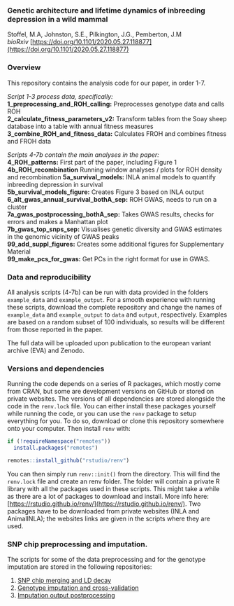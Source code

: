 ### Genetic architecture and lifetime dynamics of inbreeding depression in a wild mammal
Stoffel, M.A, Johnston, S.E., Pilkington, J.G., Pemberton, J.M  
*bioRxiv* [https://doi.org/10.1101/2020.05.27.118877](https://doi.org/10.1101/2020.05.27.118877)  

### Overview   
This repository contains the analysis code for our paper, in order 1-7.  

*Script 1-3 process data, specifically:*  
**1_preprocessing_and_ROH_calling:** Preprocesses genotype data and calls ROH  
**2_calculate_fitness_parameters_v2:** Transform tables from the Soay sheep database into a table with annual fitness measures  
**3_combine_ROH_and_fitness_data:** Calculates FROH and combines fitness and FROH data

*Scripts 4-7b contain the main analyses in the paper:*  
**4_ROH_patterns:** First part of the paper, including Figure 1  
**4b_ROH_recombination** Running window analyses / plots for ROH density and recombination
**5a_survival_models:** INLA animal models to quantify inbreeding depression in survival  
**5b_survival_models_figure:** Creates Figure 3 based on INLA output  
**6_alt_gwas_annual_survival_bothA_sep:** ROH GWAS, needs to run on a cluster  
**7a_gwas_postprocessing_bothA_sep:** Takes GWAS results, checks for errors and makes a Manhattan plot    
**7b_gwas_top_snps_sep:** Visualises genetic diversity and GWAS estimates in the genomic vicinity of GWAS peaks  
**99_add_suppl_figures:** Creates some additional figures for Supplementary Material  
**99_make_pcs_for_gwas:** Get PCs in the right format for use in GWAS.  

### Data and reproducibility
All analysis scripts (4-7b) can be run with data provided in the folders `example_data` and `example_output`. For a smooth experience with running these scripts, download the complete repository and change the names of `example_data` and `example_output` to `data` and `output`, respectively. Examples are based on a random subset of 100 individuals, so results will be different from those reported in the paper.

The full data will be uploaded upon publication to the european variant archive (EVA)
and Zenodo.

### Versions and dependencies
Running the code depends on a series of R packages, which mostly come from CRAN, but some are development versions on GitHub or stored on private websites. The versions of all dependencies are stored alongside the code in the `renv.lock` file. You can either install these packages yourself while running the code, or you can use the `renv` package to setup everything for you. To do so, download or clone this repository somewhere onto your computer. Then install `renv` with:

```r
if (!requireNamespace("remotes"))
  install.packages("remotes")

remotes::install_github("rstudio/renv")
```

You can then simply run `renv::init()` from the directory. This will find the `renv.lock` file and create an renv folder. The folder will contain a private R library with all the packages used in these scripts. This might take a while as there are a lot of packages to download and install. More info here: [https://rstudio.github.io/renv/](https://rstudio.github.io/renv/). Two packages have to be downloaded from private websites (INLA and AnimalINLA); the websites links are given in the scripts where they are used. 


### SNP chip preprocessing and imputation.
The scripts for some of the data preprocessing and for the genotype imputation are stored in the following repositories:
1) [SNP chip merging and LD decay](https://github.com/mastoffel/sheep)
2) [Genotype imputation and cross-validation](https://github.com/mastoffel/imputation_eddie)
3) [Imputation output postprocessing](https://github.com/mastoffel/imputation_mac)


